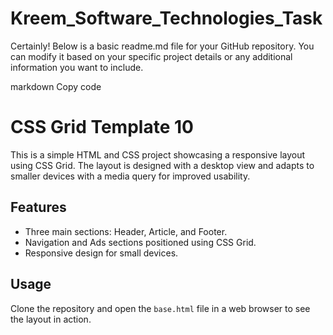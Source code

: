# Kreem_Software_Technologies_Task
Certainly! Below is a basic readme.md file for your GitHub repository. You can modify it based on your specific project details or any additional information you want to include.

markdown
Copy code
# CSS Grid Template 10

This is a simple HTML and CSS project showcasing a responsive layout using CSS Grid. The layout is designed with a desktop view and adapts to smaller devices with a media query for improved usability.

## Features

- Three main sections: Header, Article, and Footer.
- Navigation and Ads sections positioned using CSS Grid.
- Responsive design for small devices.

## Usage

Clone the repository and open the `base.html` file in a web browser to see the layout in action.
